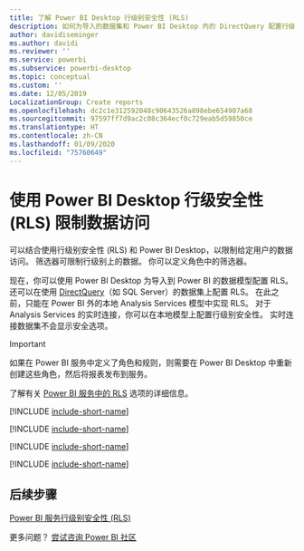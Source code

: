 ```yaml
---
title: 了解 Power BI Desktop 行级别安全性 (RLS)
description: 如何为导入的数据集和 Power BI Desktop 内的 DirectQuery 配置行级别安全性。
author: davidiseminger
ms.author: davidi
ms.reviewer: ''
ms.service: powerbi
ms.subservice: powerbi-desktop
ms.topic: conceptual
ms.custom: ''
ms.date: 12/05/2019
LocalizationGroup: Create reports
ms.openlocfilehash: dc2c1e312592048c90643526a898ebe654907a68
ms.sourcegitcommit: 97597ff7d9ac2c08c364ecf0c729eab5d59850ce
ms.translationtype: HT
ms.contentlocale: zh-CN
ms.lasthandoff: 01/09/2020
ms.locfileid: "75760649"
---
```

# <a name="restrict-data-access-with-row-level-security-rls-for-power-bi-desktop"></a>使用 Power BI Desktop 行级安全性 (RLS) 限制数据访问

可以结合使用行级别安全性 (RLS) 和 Power BI Desktop，以限制给定用户的数据访问。 筛选器可限制行级别上的数据。 你可以定义角色中的筛选器。

现在，你可以使用 Power BI Desktop 为导入到 Power BI 的数据模型配置 RLS。 还可以在使用 [DirectQuery](desktop-use-directquery.md)（如 SQL Server）的数据集上配置 RLS。 在此之前，只能在 Power BI 外的本地 Analysis Services 模型中实现 RLS。 对于 Analysis Services 的实时连接，你可以在本地模型上配置行级别安全性。 实时连接数据集不会显示安全选项。

> [!IMPORTANT]
> 如果在 Power BI 服务中定义了角色和规则，则需要在 Power BI Desktop 中重新创建这些角色，然后将报表发布到服务。

了解有关 [Power BI 服务中的 RLS](service-admin-rls.md) 选项的详细信息。

[!INCLUDE [include-short-name](./includes/rls-desktop-define-roles.md)]

[!INCLUDE [include-short-name](./includes/rls-desktop-view-as-roles.md)]

[!INCLUDE [include-short-name](./includes/rls-limitations.md)]

[!INCLUDE [include-short-name](./includes/rls-faq.md)]

## <a name="next-steps"></a>后续步骤

[Power BI 服务行级别安全性 (RLS)](service-admin-rls.md)  

更多问题？ [尝试咨询 Power BI 社区](https://community.powerbi.com/)